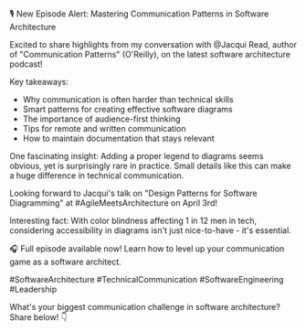 🎙️ New Episode Alert: Mastering Communication Patterns in Software Architecture

Excited to share highlights from my conversation with @Jacqui Read, author of "Communication Patterns" (O'Reilly), on the latest software architecture podcast!

Key takeaways:
- Why communication is often harder than technical skills
- Smart patterns for creating effective software diagrams
- The importance of audience-first thinking
- Tips for remote and written communication
- How to maintain documentation that stays relevant

One fascinating insight: Adding a proper legend to diagrams seems obvious, yet is surprisingly rare in practice. Small details like this can make a huge difference in technical communication.

Looking forward to Jacqui's talk on "Design Patterns for Software Diagramming" at #AgileMeetsArchitecture on April 3rd!

Interesting fact: With color blindness affecting 1 in 12 men in tech, considering accessibility in diagrams isn't just nice-to-have - it's essential.

🎧 Full episode available now! Learn how to level up your communication game as a software architect.

#SoftwareArchitecture #TechnicalCommunication #SoftwareEngineering #Leadership

What's your biggest communication challenge in software architecture? Share below! 👇